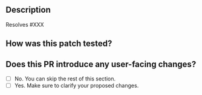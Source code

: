 ## Description
<!--
- Describe what this PR changes.
- Describe why we need the change.

If this PR resolves an issue be sure to include "Resolves #XXX" to correctly link and close the issue upon merge.
-->

Resolves #XXX

## How was this patch tested?
<!--
If you're unsure about what to test, where to add tests, or how to run tests, please feel free to ask. We'd be happy to help.
-->

## Does this PR introduce any user-facing changes?
<!--
If yes, please clarify the previous behavior and the change this PR proposes - provide the console output, description and/or an example to show the behavior difference if possible.
If no, choose 'No'.
-->
- [ ] No. You can skip the rest of this section.
- [ ] Yes. Make sure to clarify your proposed changes.
